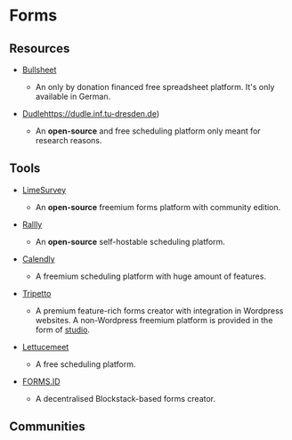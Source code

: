 # Forms

## Resources

- [Bullsheet](https://www.bullsheet.de)
  
   - An only by donation financed free spreadsheet platform. It's only available in German.

- [Dudle]()https://dudle.inf.tu-dresden.de)
  
   - An **open-source** and free scheduling platform only meant for research reasons.

## Tools

- [LimeSurvey](https://limesurvey.org)
  
   - An **open-source** freemium forms platform with community edition.

- [Rallly](https://github.com/lukevella/Rallly)
  
   - An **open-source** self-hostable scheduling platform.

- [Calendly](https://calendly.com)
  
   - A freemium scheduling platform with huge amount of features.

- [Tripetto](https://tripetto.com)
  
   - A premium feature-rich forms creator with integration in Wordpress websites. A non-Wordpress freemium platform is provided in the form of [studio](https://tripetto.com/studio).

- [Lettucemeet](https://lettucemeet.com)
  
   - A free scheduling platform.

- [FORMS.ID](https://forms.id)
  
   - A decentralised Blockstack-based forms creator.

## Communities
